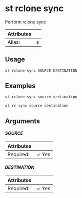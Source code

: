 # st rclone sync

Perform rclone sync

| Attributes       | &nbsp;
|------------------|-------------
| Alias:           | s

## Usage

```bash
st rclone sync SOURCE DESTINATION
```

## Examples

```bash
st rclone sync source destination
```

```bash
st rc sync source destination
```

## Arguments

#### *SOURCE*



| Attributes      | &nbsp;
|-----------------|-------------
| Required:       | ✓ Yes

#### *DESTINATION*



| Attributes      | &nbsp;
|-----------------|-------------
| Required:       | ✓ Yes


